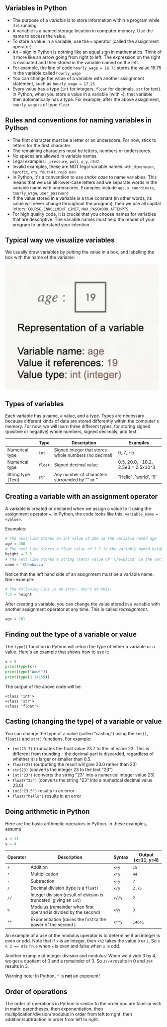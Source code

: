 ## Variables in Python

- The purpose of a *variable* is to store information within a program while it is running.
- A variable is a named storage location in computer memory. Use the name to access the value.
- To store a value in a variable, use the `=` operator (called the assignment operator).
- An `=` sign in Python is nothing like an equal sign in mathematics. Think of it more like an arrow going from right to left. The expression on the right is evaluated and then stored in the variable named on the left.
- For example, the line of code
  `hourly_wage = 16.75`
  stores the value 16.75 in the variable called `hourly_wage`
- You can change the value of a variable with another assignment statement, such as 
  `hourly_wage = 17.25`
- Every value has a type (`int` for integers, `float` for decimals, `str` for text). In Python, when you store a value in a variable (with `=`), that variable then automatically has a type. For example, after the above assignment, `hourly_wage` is of type `float`


## Rules and conventions for naming variables in Python

- The first character must be a letter or an underscore. For now, stick to letters for the first character.
- The remaining characters must be letters, numbers or underscores.
- No spaces are allowed in variable names.
- Legal examples: `_pressure`, `pull`, `x_y`, `r2d2`
- Invalid examples, these are NOT legal variable names: `4th_dimension`, `%profit`, `x*y`, `four(4)`, `repo man`
- In Python, it's a conventiion to use *snake case* to name variables. This means that we use all lower-case letters and we separate words in the variable name with underscores. Examples include `age`, `x_coordinate`, `hourly_wage`, `user_password`
- If the value stored in a variable is a true constant (in other words, its value will never change throughout the program), then we use all capital letters: `COURSE_ENROLLMENT_LIMIT`, `MAX_PASSWORD_ATTEMPTS`.
- For high quality code, it is crucial that you choose names for variables that are descriptive. The variable names must help the reader of your program to understand your intention.

## Typical way we visualize variables
We usually draw variables by putting the value in a box, and labelling the box with the name of the variable:

![Visual representation of a variable](img/variables_assignment_types_arithmetic/depiction_of_variable.png)

## Types of variables
Each variable has a name, a value, and a type. Types are necessary because different kinds of data are stored differently within the computer's memory. For now, we will learn three different types, for storing signed (positive or negative) whole numbers, signed decimals, and text.


| | Type|Description |Examples |
| -------- | -------- | --------|--------|
| Numerical type | `int` | Signed integer that stores whole numbers (no decimal) | 0, 7, -5|
|Numerical type | `float` | Signed decimal value | 0.5, 20.0, -18.2, 2.5e3 = 2.5x10^3|
| String type (Text) | `str` | Any number of characters surrounded by "" or ''| "Hello", 'world', '9'|

## Creating a variable with an assignment operator

A variable is created or declared when we assign a value to it using the assignment operator `=`. In Python, the code looks like this:
`variable_name = <value>`.

Examples:
```python
# The next line stores an int value of 200 in the variable named age
age = 200
# The next line stores a float value of 7.5 in the variable named height
height = 7.5
# The next line stores a string (text) value of 'Chewbacca' in the variable named age
name = 'Chewbacca'
```

Notice that the left hand side of an assignment must be a variable name. Non-example:
```python
# The following line is an error, don't do this!
7.5 = height
```
After creating a variable, you can change the value stored in a variable with another assignment operator at any time. This is called *reassignment*.
```python
age = 201
```

## Finding out the type of a variable or value

The `type()` function in Python will return the type of either a variable or a value. Here's an example that shows how to use it:
```python
x = 5
print(type(x))
print(type("Wow!"))
print(type(3.14159))
```
The output of the above code will be:
```
<class 'int'>
<class 'str'>
<class 'float'>
```

## Casting (changing the type) of a variable or value

You can change the type of a value (called “casting”) using the `int()`, `float()` and `str()` functions. For example:
- `int(23.7)` (truncates the float value 23.7 to the int value 23. This is different from rounding - the decimal part is discarded, regardless of whether it is larger or smaller than 0.5.
- `float(23)` (outputting the result will give 23.0 rather than 23)
- `str(23)` (converts the integer 23 to the text "23")
- `int("23")` (converts the string "23" into a numerical integer value 23)
- `float("23")` (converts the string "23" into a numerical decimal value 23.0)
- `int("23.5")` results in an error
- `float("hello")` results in an error

## Doing arithmetic in Python

Here are the basic arithmetic operators in Python. In these examples, assume
```python
x = 11
y = 4
```
|Operator|Description|Syntax|Output (x=11, y=4)|
| ----- | ----- | ----- | ----- |
|`+`|Addition |`x+y`|`15`|
|`*`|Multiplication |`x*y`|`44`|
|`-`| Subtraction | `x-y`|`7`|
|`/`| Decimal division (type is a `float)`| `x/y`|`2.75`|
|`//`| Integer division (result of division is truncated, giving an `int`)|`x//y`|`2`|
|`%`|Modulus (remainder when first operand is divided by the second)| `x%y`|`3`
|`**`|Exponentiation (raises the first  to the power of the second )|`x**y`|`14641`|

An example of a use of the modulus operator is to determine if an integer is even or odd. Note that if `x` is an integer, then `x%2` takes the value `0` or `1`. So `x % 2 == 0` is `True` when `x` is even and false when `x` is odd.

Another example of integer division and modulus: When we divide 3 by 4, we get a quotient of 0 and a remainder of 3. So `3//4` results in 0 and `3%4` results in 3.

Warning note: In Python, `^` is **not** an exponent!

## Order of operations

The order of operations in Python is similar to the order you are familiar with in math:
parentheses, then exponentiation, then multiplication/division/modulus in order from left to right, then addition/subtraction in order from left to right.

